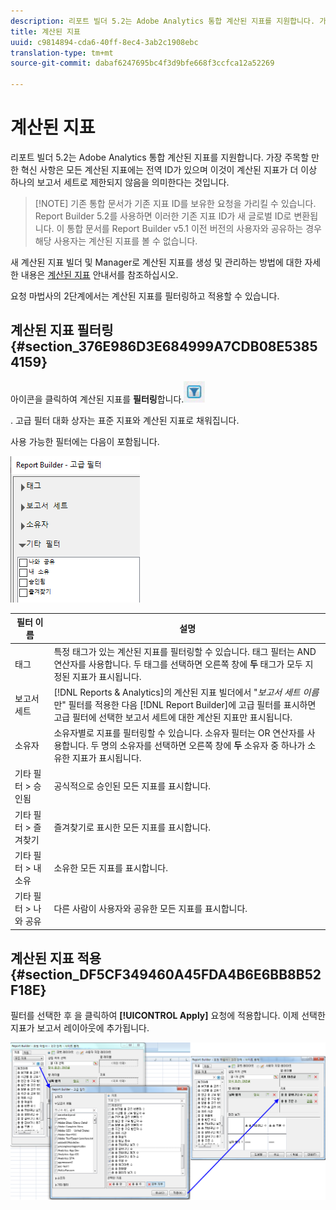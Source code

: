```yaml
---
description: 리포트 빌더 5.2는 Adobe Analytics 통합 계산된 지표를 지원합니다. 가장 주목할 만한 혁신 사항은 모든 계산된 지표에는 전역 ID가 있으며 이것이 계산된 지표가 더 이상 하나의 보고서 세트로 제한되지 않음을 의미한다는 것입니다.
title: 계산된 지표
uuid: c9814894-cda6-40ff-8ec4-3ab2c1908ebc
translation-type: tm+mt
source-git-commit: dabaf6247695bc4f3d9bfe668f3ccfca12a52269

---
```



# 계산된 지표

리포트 빌더 5.2는 Adobe Analytics 통합 계산된 지표를 지원합니다. 가장 주목할 만한 혁신 사항은 모든 계산된 지표에는 전역 ID가 있으며 이것이 계산된 지표가 더 이상 하나의 보고서 세트로 제한되지 않음을 의미한다는 것입니다.

>[!NOTE] 기존 통합 문서가 기존 지표 ID를 보유한 요청을 가리킬 수 있습니다. Report Builder 5.2를 사용하면 이러한 기존 지표 ID가 새 글로벌 ID로 변환됩니다. 이 통합 문서를 Report Builder v5.1 이전 버전의 사용자와 공유하는 경우 해당 사용자는 계산된 지표를 볼 수 없습니다.

새 계산된 지표 빌더 및 Manager로 계산된 지표를 생성 및 관리하는 방법에 대한 자세한 내용은 [계산된 지표](https://marketing.adobe.com/resources/help/ko_KR/analytics/calcmetrics) 안내서를 참조하십시오.

요청 마법사의 2단계에서는 계산된 지표를 필터링하고 적용할 수 있습니다.

## 계산된 지표 필터링 {#section_376E986D3E684999A7CDB08E53854159}

아이콘을 클릭하여 계산된 지표를 **필터링**&#x200B;합니다.![](assets/segment_filter.png)

. 고급 필터 대화 상자는 표준 지표와 계산된 지표로 채워집니다.

사용 가능한 필터에는 다음이 포함됩니다.

![](assets/advanced_filters_(2).png)

| 필터 이름 | 설명 |
|---|---|
| 태그 | 특정 태그가 있는 계산된 지표를 필터링할 수 있습니다. 태그 필터는 AND 연산자를 사용합니다. 두 태그를 선택하면 오른쪽 창에 **두** 태그가 모두 지정된 지표가 표시됩니다. |
| 보고서 세트 | [!DNL Reports & Analytics]의 계산된 지표 빌더에서 &quot;*보고서 세트 이름*&#x200B;만&quot; 필터를 적용한 다음 [!DNL Report Builder]에 고급 필터를 표시하면 고급 필터에 선택한 보고서 세트에 대한 계산된 지표만 표시됩니다. |
| 소유자 | 소유자별로 지표를 필터링할 수 있습니다. 소유자 필터는 OR 연산자를 사용합니다. 두 명의 소유자를 선택하면 오른쪽 창에 **두** 소유자 중 하나가 소유한 지표가 표시됩니다. |
| 기타 필터 > 승인됨 | 공식적으로 승인된 모든 지표를 표시합니다. |
| 기타 필터 > 즐겨찾기 | 즐겨찾기로 표시한 모든 지표를 표시합니다. |
| 기타 필터 > 내 소유 | 소유한 모든 지표를 표시합니다. |
| 기타 필터 > 나와 공유 | 다른 사람이 사용자와 공유한 모든 지표를 표시합니다. |

## 계산된 지표 적용 {#section_DF5CF349460A45FDA4B6E6BB8B52F18E}

필터를 선택한 후 을 클릭하여 **[!UICONTROL Apply]** 요청에 적용합니다. 이제 선택한 지표가 보고서 레이아웃에 추가됩니다.

![](assets/filtering_for_metric.png)

